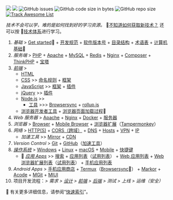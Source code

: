 <br/>

![](https://flat.badgen.net/github/last-commit/vc-awesome/docs-learning?icon=github&color=blue)
![](https://flat.badgen.net/github/commits/vc-awesome/docs-learning?icon=github)
![GitHub issues](https://img.shields.io/github/issues/vc-awesome/docs-learning?logo=github&style=flat-square&color=lightgrey)
![GitHub code size in bytes](https://img.shields.io/github/languages/code-size/vc-awesome/docs-learning?logo=github&style=social)
![GitHub repo size](https://img.shields.io/github/repo-size/vc-awesome/docs-learning?logo=github&style=social)
<span class="animate__animated animate__pulse animate__infinite" style="display: inline-block">[![Track Awesome List](https://www.trackawesomelist.com/badge.svg)](os/tools/github.md#awesome-lists)</span>


<div class="flash-messages">
  <div class="flash">
    <i>技术不会可以学，难的是如何找到好的学习资源。</i>
    👏<a href="/index-theme-vue.html#/home/book">不知道如何获取新技术？</a> 还可以按 📖<a href="/index-theme-vue.html#/tech-stack/README">技术体系</a>进行学习。
  </div>
</div>

1. _基础_ > [Get started](home/get-started.md)🔻 + [开发规范](home/README.md#开发规范) + [软件版本号](home/semver.md) + [目录结构](home/toc.md) + [术语表](home/README.md#术语表) + [计算机基础](essential/README.md)👏
2. *服务端* > [PHP](back-end/php/README.md) + [Apache](back-end/apache.md) + [MySQL](database/mysql/README.md) + [Redis](database/redis/README.md) + [Nginx](back-end/nginx.md) + [Composer](back-end/composer/README.md) + [ThinkPHP](back-end/thinkphp/README.md) + [宝塔](os/tools/bt.md)
3. _[前端](front-end/README.md)_ > 
    - [HTML](front-end/html/README.md)
    - [CSS](front-end/css/README.md) >> [命名规则](front-end/css/css-命名规则.md) + [框架](开发框架/README.md#css-框架)
    - [JavaScript](front-end/javascript/README.md) >> [框架](开发框架/README.md#javascript-框架) + [插件](开发框架/javascript-plugins.md)
    - [jQuery](front-end/jquery.md) >> [插件](开发框架/README.md#jQueryjs)
    - [Node.js](front-end/node.js/README.md) >> 
        - [工具](front-end/node.js/nodejs-modules.md) >>> [Browsersync](front-end/node.js/README.md#browser-sync) + [rollup.js](front-end/node.js/nodejs-modules#rollupjs)
    - [浏览器开发者工具](os/tools/browser.md#开发者工具) + [浏览器页面加载过程](front-end/README.md#浏览器加载过程)👏
4. _Web 服务器_ > [Apache](back-end/apache.md) + [Nginx](back-end/nginx.md) + [Docker](back-end/docker.md) + [服务器](essential/hosting.md)
5. _浏览器_ > [Browser](os/tools/browser.md) + [Mobile Browser](os/mobile/browser.md) + [浏览器扩展](os/tools/browser-extensions.md)（[Tampermonkey](os/tools/browser-extensions#tampermonkey)）
6. _网络_ > [HTTP(S)](essential/http.md) + [CORS（跨域）](essential/http.md#跨域) + [DNS](essential/dns.md) + [Hosts](os/tools/hosts.md) + [VPN](os/tools/vpn.md) + [IP](essential/ip.md)
    - _加速工具_ >> [Mirror](home/README.md#镜像站) + [CDN](front-end/cdn.md)
7. _Version Control_ > [Git](os/tools/git.md) + [GitHub](os/tools/github.md)（[加速工具](os/tools/github.md#工具)）
8. _[操作系统](os/README.md)_ > [Windows](os/windows/README.md) + [Linux](os/linux/README.md) + [macOS](os/mac/README.md) + [Mobile](os/mobile/README.md) + [快捷键](os/README.md#快捷键)
    - 🧨 [*应用 Apps*](os/tools/README.md) >> [搜索](os/tools/search.md) + [应用列表](os/tools/app-list.md)（[试用列表](os/tools/trial.md)） + [Web 应用列表](os/tools/online.md) + [Web 浏览器扩展列表](os/tools/browser-extensions.md)（[试用列表](os/tools/browser-extensions-trial.md)） + [手机应用列表](os/mobile/mobile-app-list.md)
9. _Android Apps_ > [手机应用商店](os/mobile/app-store.md) + [Termux](os/mobile/termux.md)（[Browsersync](os/mobile/termux.md#%e5%a6%82%e4%bd%95%e5%ae%89%e8%a3%85-nodejs-%e5%92%8c-browsersync-%ef%bc%9f)👏） + [Markor](os/mobile/mobile-app-list.md#markor) + [Acode](os/mobile/mobile-app-list.md#acode) + [MGit](os/mobile/mgit.md) + [MIUI](os/mobile/mi.md)
10. 项目开发流程：_> 需求 > [设计](front-end/design/README.md) > [前端](front-end/README.md) > [后端](back-end/README.md) > 测试 > 上线 > 运维（安全）_

<div class="border border-dashed pl-2 pr-2 m-2">

🔺 有关更多详细信息，请参阅“[快速索引](home/quick-index.md)”。
</div>
